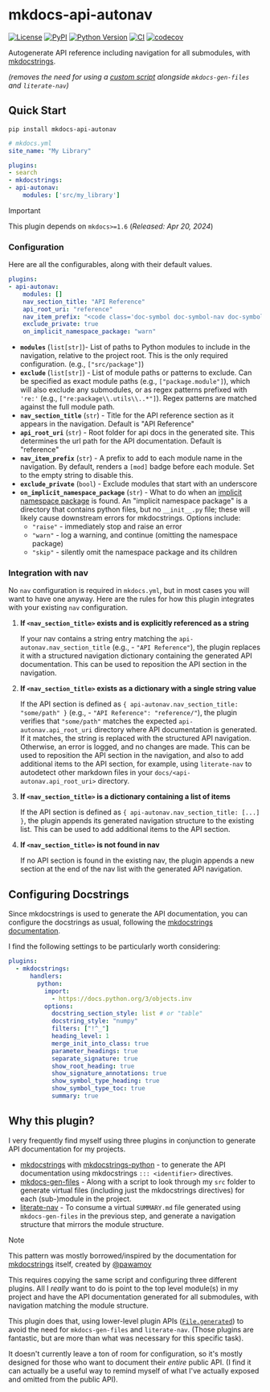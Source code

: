 # mkdocs-api-autonav

[![License](https://img.shields.io/pypi/l/mkdocs-api-autonav.svg?color=green)](https://github.com/tlambert03/mkdocs-api-autonav/raw/main/LICENSE)
[![PyPI](https://img.shields.io/pypi/v/mkdocs-api-autonav.svg?color=green)](https://pypi.org/project/mkdocs-api-autonav)
[![Python Version](https://img.shields.io/pypi/pyversions/mkdocs-api-autonav.svg?color=green)](https://python.org)
[![CI](https://github.com/tlambert03/mkdocs-api-autonav/actions/workflows/ci.yml/badge.svg)](https://github.com/tlambert03/mkdocs-api-autonav/actions/workflows/ci.yml)
[![codecov](https://codecov.io/gh/tlambert03/mkdocs-api-autonav/branch/main/graph/badge.svg)](https://codecov.io/gh/tlambert03/mkdocs-api-autonav)

Autogenerate API reference including navigation for all submodules, with
[mkdocstrings](https://github.com/mkdocstrings/mkdocstrings).

*(removes the need for using a [custom script](#why-this-plugin) alongside `mkdocs-gen-files` and `literate-nav`)*

## Quick Start

```shell
pip install mkdocs-api-autonav
```

```yaml
# mkdocs.yml
site_name: "My Library"

plugins:
- search
- mkdocstrings:
- api-autonav:
    modules: ['src/my_library']
```

> [!IMPORTANT]
> This plugin depends on `mkdocs>=1.6` (*Released: Apr 20, 2024*)

### Configuration

Here are all the configurables, along with their default values.

```yaml
plugins:
- api-autonav:
    modules: []  
    nav_section_title: "API Reference"
    api_root_uri: "reference" 
    nav_item_prefix: "<code class='doc-symbol doc-symbol-nav doc-symbol-module'></code>"
    exclude_private: true
    on_implicit_namespace_package: "warn"
```

- **`modules`** (`list[str]`)- List of paths to Python modules to include in the
  navigation, relative to the project root.  This is the only required
  configuration. (e.g., `["src/package"]`)
- **`exclude`** (`list[str]`) - List of module paths or patterns to exclude.
  Can be specified as exact module paths (e.g., `["package.module"]`),
  which will also exclude any submodules, or as regex patterns prefixed with `'re:'`
  (e.g., `["re:package\\.utils\\..*"]`). Regex patterns are matched against the full
  module path.
- **`nav_section_title`** (`str`) - Title for the API reference section as it appears in
  the navigation. Default is "API Reference"
- **`api_root_uri`** (`str`) - Root folder for api docs in the generated site. This
  determines the url path for the API documentation. Default is "reference"
- **`nav_item_prefix`** (`str`) - A prefix to add to each module name in the
  navigation.  By default, renders a `[mod]` badge before each module.
  Set to the empty string to disable this.
- **`exclude_private`** (`bool`) - Exclude modules that start with an underscore
- **`on_implicit_namespace_package`** (`str`) - What to do when an [implicit
  namespace package](https://peps.python.org/pep-0420/) is found. An "implicit
  namespace package" is a directory that contains python files, but no
  `__init__.py` file; these will likely cause downstream errors for mkdocstrings.
  Options include:
    - `"raise"` - immediately stop and raise an error
    - `"warn"` - log a warning, and continue (omitting the namespace package)
    - `"skip"` - silently omit the namespace package and its children

### Integration with nav

No `nav` configuration is required in `mkdocs.yml`, but in most cases you will want to
have one anyway.  Here are the rules for how this plugin integrates with your
existing `nav` configuration.

1. **If `<nav_section_title>` exists and is explicitly referenced as a string**

    If your nav contains a string entry matching the `api-autonav.nav_section_title`
    (e.g., - `"API Reference"`), the plugin replaces it with a structured
    navigation dictionary containing the generated API documentation.  This
    can be used to reposition the API section in the navigation.

1. **If `<nav_section_title>` exists as a dictionary with a single string value**

    If the API section is defined as `{ api-autonav.nav_section_title: "some/path" }`
    (e.g., - `"API Reference": "reference/"`), the plugin verifies that
    `"some/path"` matches the expected `api-autonav.api_root_uri` directory where
    API documentation is generated. If it matches, the string is replaced with
    the structured API navigation. Otherwise, an error is logged, and no changes
    are made.  This can be used to reposition the API section in the navigation,
    and also to add additional items to the API section, for example, using
    `literate-nav` to autodetect other markdown files in your
    `docs/<api-autonav.api_root_uri>` directory.

1. **If `<nav_section_title>` is a dictionary containing a list of items**  

    If the API section is defined as `{ api-autonav.nav_section_title: [...] }`, the plugin
    appends its generated navigation structure to the existing list.  This
    can be used to add additional items to the API section.

1. **If `<nav_section_title>` is not found in nav**  

    If no API section is found in the existing nav, the plugin appends a new
    section at the end of the nav list with the generated API navigation.

## Configuring Docstrings

Since mkdocstrings is used to generate the API documentation, you can configure
the docstrings as usual, following the [mkdocstrings
documentation](https://mkdocstrings.github.io/python/usage/).

I find the following settings to be particularly worth considering:

```yaml
plugins:
  - mkdocstrings:
      handlers:
        python:
          import:
            - https://docs.python.org/3/objects.inv
          options:
            docstring_section_style: list # or "table"
            docstring_style: "numpy"
            filters: ["!^_"]
            heading_level: 1
            merge_init_into_class: true
            parameter_headings: true
            separate_signature: true
            show_root_heading: true
            show_signature_annotations: true
            show_symbol_type_heading: true
            show_symbol_type_toc: true
            summary: true
```

## Why this plugin?

I very frequently find myself using three plugins in conjunction to generate API
documentation for my projects.

- [mkdocstrings](https://github.com/mkdocstrings/mkdocstrings) with
  [mkdocstrings-python](https://github.com/mkdocstrings/python) - to generate
  the API documentation using mkdocstrings `::: <identifier>` directives.
- [mkdocs-gen-files]() - Along with a script to look through my `src` folder to
  generate virtual files (including just the mkdocstrings directives) for each
  (sub-)module in the project.
- [literate-nav]() - To consume a virtual `SUMMARY.md` file generated using
  `mkdocs-gen-files` in the previous step, and generate a navigation structure that
  mirrors the module structure.

> [!NOTE]
> This pattern was mostly borrowed/inspired by the documentation for
> [mkdocstrings](https://github.com/mkdocstrings/mkdocstrings/blob/main/scripts/gen_ref_nav.py)
> itself, created by [@pawamoy](https://github.com/pawamoy)

This requires copying the same script and configuring three different plugins.
All I *really* want to do is point to the top level module(s) in my project
and have the API documentation generated for all submodules, with navigation
matching the module structure.

This plugin does that, using lower-level plugin APIs
([`File.generated`](https://www.mkdocs.org/dev-guide/api/#mkdocs.structure.files.File.generated))
to avoid the need for `mkdocs-gen-files` and `literate-nav`.  (Those plugins are
fantastic, but are more than what was necessary for this specific task).

It doesn't currently leave a ton of room for configuration, so it's mostly
designed for those who want to document their *entire* public API.  (I find
it can actually be a useful way to remind myself of what I've actually
exposed and omitted from the public API).

